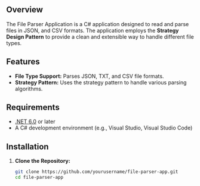 ## Overview

The File Parser Application is a C#  application designed to read and parse files in JSON, and CSV formats. The application employs the **Strategy Design Pattern** to provide a clean and extensible way to handle different file types.

## Features

- **File Type Support:** Parses JSON, TXT, and CSV file formats.
- **Strategy Pattern:** Uses the strategy pattern to handle various parsing algorithms.

## Requirements

- [.NET 6.0](https://dotnet.microsoft.com/download/dotnet) or later
- A C# development environment (e.g., Visual Studio, Visual Studio Code)

## Installation

1. **Clone the Repository:**

   ```bash
   git clone https://github.com/yourusername/file-parser-app.git
   cd file-parser-app
